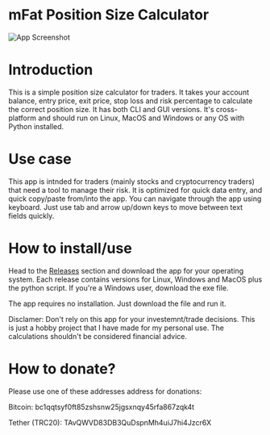 # mFat Position Size Calculator
![App Screenshot](https://github.com/mfat/qtpositioncalc/blob/ab1f0023afee6818077f0da049de370056b2a1ae/app-screenshot.png)

# Introduction
This is a simple position size calculator for traders.
It takes your account balance, entry price, exit price, stop loss and risk percentage to calculate the correct position size. 
It has both CLI and GUI versions. It's cross-platform and should run on Linux, MacOS and Windows or any OS with Python installed.

# Use case
This app is intnded for traders (mainly stocks and cryptocurrency traders) that need a tool to manage their risk. It is optimized for quick data entry, and quick copy/paste from/into the app. You can navigate through the app using keyboard. Just use tab and arrow up/down keys to move between text fields quickly.

# How to install/use

Head to the [Releases](https://github.com/mfat/qtpositioncalc/releases) section and download the app for your operating system. Each release contains versions for Linux, Windows and MacOS plus the python script. If you're a Windows user, download the exe file.

The app requires no installation. Just download the file and run it.

Disclamer: Don't rely on this app for your investemnt/trade decisions. This is just a hobby project that I have made for my personal use. The calculations shouldn't be considered financial advice. 



# How to donate?
Please use one of these addresses address for donations:

Bitcoin: bc1qqtsyf0ft85zshsnw25jgsxnqy45rfa867zqk4t

Tether (TRC20): TAvQWVD83DB3QuDspnMh4uiJ7hi4Jzcr6X

